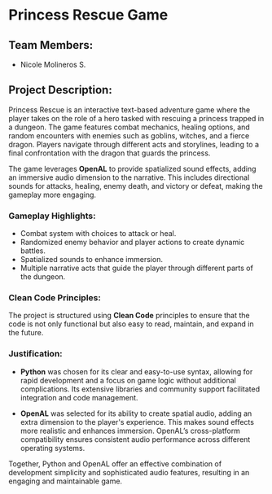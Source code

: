 # Princess Rescue Game

## Team Members:
- Nicole Molineros S.

## Project Description:
Princess Rescue is an interactive text-based adventure game where the player takes on the role of a hero tasked with rescuing a princess trapped in a dungeon. The game features combat mechanics, healing options, and random encounters with enemies such as goblins, witches, and a fierce dragon. Players navigate through different acts and storylines, leading to a final confrontation with the dragon that guards the princess.

The game leverages **OpenAL** to provide spatialized sound effects, adding an immersive audio dimension to the narrative. This includes directional sounds for attacks, healing, enemy death, and victory or defeat, making the gameplay more engaging.

### Gameplay Highlights:
- Combat system with choices to attack or heal.
- Randomized enemy behavior and player actions to create dynamic battles.
- Spatialized sounds to enhance immersion.
- Multiple narrative acts that guide the player through different parts of the dungeon.

### Clean Code Principles:
The project is structured using **Clean Code** principles to ensure that the code is not only functional but also easy to read, maintain, and expand in the future.

### Justification:

- **Python** was chosen for its clear and easy-to-use syntax, allowing for rapid development and a focus on game logic without additional complications. Its extensive libraries and community support facilitated integration and code management.

- **OpenAL** was selected for its ability to create spatial audio, adding an extra dimension to the player's experience. This makes sound effects more realistic and enhances immersion. OpenAL’s cross-platform compatibility ensures consistent audio performance across different operating systems.

Together, Python and OpenAL offer an effective combination of development simplicity and sophisticated audio features, resulting in an engaging and maintainable game.









